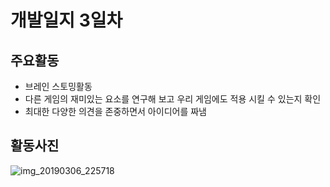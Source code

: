 # 개발일지 3일차

## 주요활동 
- 브레인 스토밍활동
- 다른 게임의 재미있는 요소를 연구해 보고 우리 게임에도 적용 시킬 수 있는지 확인
- 최대한 다양한 의견을 존중하면서 아이디어를 짜냄

## 활동사진
![img_20190306_225718](https://user-images.githubusercontent.com/33976477/53960393-8c9bdc00-4129-11e9-84fc-f500b567957f.jpg)
